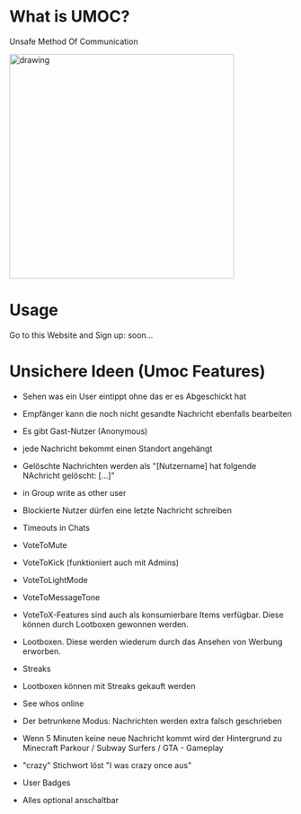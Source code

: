 # What is UMOC?
Unsafe Method Of Communication 

<img src="https://github.com/user-attachments/assets/ec5ba59d-0b3d-45ac-8bb2-6c434bdac538" alt="drawing" width="400"/>

# Usage
Go to this Website and Sign up: soon...

# Unsichere Ideen (Umoc Features)

- Sehen was ein User eintippt ohne das er es Abgeschickt hat
- Empfänger kann die noch nicht gesandte Nachricht ebenfalls bearbeiten
- Es gibt Gast-Nutzer (Anonymous)
- jede Nachricht bekommt einen Standort angehängt
- Gelöschte Nachrichten werden als "[Nutzername] hat folgende NAchricht gelöscht: [...]"
- in Group write as other user
- Blockierte Nutzer dürfen eine letzte Nachricht schreiben
- Timeouts in Chats
- VoteToMute
- VoteToKick (funktioniert auch mit Admins)
- VoteToLightMode
- VoteToMessageTone
- VoteToX-Features sind auch als konsumierbare Items verfügbar. Diese können durch Lootboxen gewonnen werden.
- Lootboxen. Diese werden wiederum durch das Ansehen von Werbung erworben.
- Streaks
- Lootboxen können mit Streaks gekauft werden
- See whos online
- Der betrunkene Modus: Nachrichten werden extra falsch geschrieben
- Wenn 5 Minuten keine neue Nachricht kommt wird der Hintergrund zu Minecraft Parkour / Subway Surfers / GTA - Gameplay
- "crazy" Stichwort löst "I was crazy once aus"
- User Badges

- Alles optional anschaltbar
